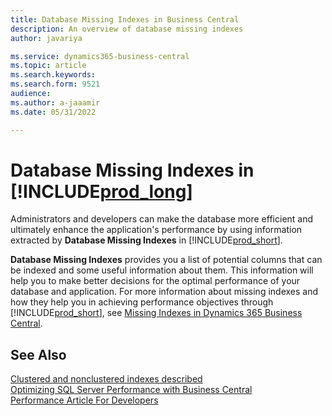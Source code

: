 ```yaml
---
title: Database Missing Indexes in Business Central
description: An overview of database missing indexes 
author: javariya

ms.service: dynamics365-business-central
ms.topic: article
ms.search.keywords:
ms.search.form: 9521
audience: 
ms.author: a-jaaamir
ms.date: 05/31/2022

---
```

# Database Missing Indexes in [!INCLUDE[prod_long](includes/prod_long.md)]

Administrators and developers can make the database more efficient and ultimately enhance the application's performance by using information extracted by **Database Missing Indexes** in [!INCLUDE[prod_short](includes/prod_short.md)].

**Database Missing Indexes** provides you a list of potential columns that can be indexed and some useful information about them. This information will help you to make better decisions for the optimal performance of your database and application. For more information about missing indexes and how they help you in achieving performance objectives through [!INCLUDE[prod_short](includes/prod_short.md)], see [Missing Indexes in Dynamics 365 Business Central](/dynamics365/business-central/dev-itpro/administration/database-missing-indexes).

## See Also

[Clustered and nonclustered indexes described](/sql/relational-databases/indexes/clustered-and-nonclustered-indexes-described?view=sql-server-ver16)  
[Optimizing SQL Server Performance with Business Central](/dynamics365/business-central/dev-itpro/administration/optimize-sql-server-performance)  
[Performance Article For Developers](/dynamics365/business-central/dev-itpro/performance/performance-developer)  
